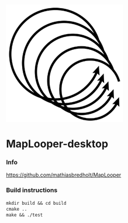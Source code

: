<img src="https://github.com/mathiasbredholt/MapLooper-misc/blob/master/MapLooper-logo.svg" width="320">

# MapLooper-desktop

### Info
https://github.com/mathiasbredholt/MapLooper

### Build instructions
```
mkdir build && cd build
cmake ..
make && ./test
```
